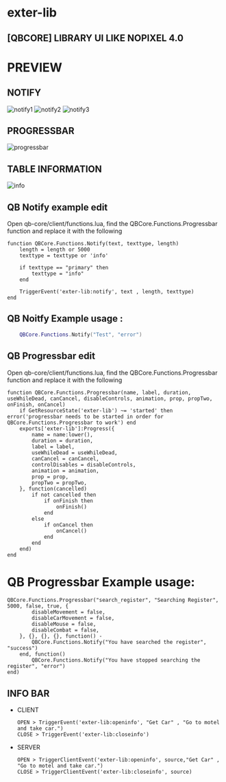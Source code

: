 # exter-lib
## [QBCORE] LIBRARY UI LIKE NOPIXEL 4.0


# PREVIEW

## NOTIFY
![notify1](https://github.com/user-attachments/assets/2195080e-eca2-4459-b89e-6942bb606fc7)
![notify2](https://github.com/user-attachments/assets/e46e29be-b289-4a6d-86ee-f2f27d20fea6)
![notify3](https://github.com/user-attachments/assets/52f8eabf-d83e-423d-a58e-bf2781fa05f0)

## PROGRESSBAR
![progressbar](https://github.com/user-attachments/assets/51435838-993e-4753-9119-62b82692882c)

## TABLE INFORMATION
![info](https://github.com/user-attachments/assets/69b457d1-95cb-4d28-bd80-7ab653c26a5f)



## QB Notify example edit

Open qb-core/client/functions.lua, find the QBCore.Functions.Progressbar function and replace it with the following

```
function QBCore.Functions.Notify(text, texttype, length)
    length = length or 5000
    texttype = texttype or 'info'

    if texttype == "primary" then 
        texttype = "info"
    end

    TriggerEvent('exter-lib:notify', text , length, texttype)
end
```

## QB Noitfy Example usage :
```lua
    QBCore.Functions.Notify("Test", "error")
```

## QB Progressbar edit

Open qb-core/client/functions.lua, find the QBCore.Functions.Progressbar function and replace it with the following

```
function QBCore.Functions.Progressbar(name, label, duration, useWhileDead, canCancel, disableControls, animation, prop, propTwo, onFinish, onCancel)
    if GetResourceState('exter-lib') ~= 'started' then error('progressbar needs to be started in order for QBCore.Functions.Progressbar to work') end
    exports['exter-lib']:Progress({
        name = name:lower(),
        duration = duration,
        label = label,
        useWhileDead = useWhileDead,
        canCancel = canCancel,
        controlDisables = disableControls,
        animation = animation,
        prop = prop,
        propTwo = propTwo,
    }, function(cancelled)
        if not cancelled then
            if onFinish then
                onFinish()
            end
        else
            if onCancel then
                onCancel()
            end
        end
    end)
end
```

# QB Progressbar Example usage:
```
QBCore.Functions.Progressbar("search_register", "Searching Register", 5000, false, true, {
        disableMovement = false,
        disableCarMovement = false,
        disableMouse = false,
        disableCombat = false,
    }, {}, {}, {}, function() -
        QBCore.Functions.Notify("You have searched the register", "success")
    end, function() 
        QBCore.Functions.Notify("You have stopped searching the register", "error")
end)
```

## INFO BAR

- CLIENT

      OPEN > TriggerEvent('exter-lib:openinfo', "Get Car" , "Go to motel and take car.")
      CLOSE > TriggerEvent('exter-lib:closeinfo')

- SERVER

      OPEN > TriggerClientEvent('exter-lib:openinfo', source,"Get Car" , "Go to motel and take car.")
      CLOSE > TriggerClientEvent('exter-lib:closeinfo', source)


